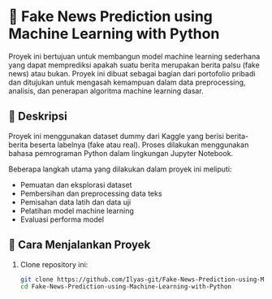 # 📰 Fake News Prediction using Machine Learning with Python

Proyek ini bertujuan untuk membangun model machine learning sederhana yang dapat memprediksi apakah suatu berita merupakan berita palsu (fake news) atau bukan. Proyek ini dibuat sebagai bagian dari portofolio pribadi dan ditujukan untuk mengasah kemampuan dalam data preprocessing, analisis, dan penerapan algoritma machine learning dasar.

## 📂 Deskripsi

Proyek ini menggunakan dataset dummy dari Kaggle yang berisi berita-berita beserta labelnya (fake atau real). Proses dilakukan menggunakan bahasa pemrograman Python dalam lingkungan Jupyter Notebook.

Beberapa langkah utama yang dilakukan dalam proyek ini meliputi:
- Pemuatan dan eksplorasi dataset
- Pembersihan dan preprocessing data teks
- Pemisahan data latih dan data uji
- Pelatihan model machine learning
- Evaluasi performa model


## 🚀 Cara Menjalankan Proyek

1. Clone repository ini:
   ```bash
   git clone https://github.com/Ilyas-git/Fake-News-Prediction-using-Machine-Learning-with-Python.git
   cd Fake-News-Prediction-using-Machine-Learning-with-Python
